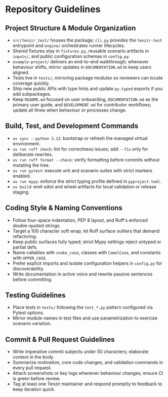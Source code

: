 # Repository Guidelines

## Project Structure & Module Organization

- `src/tenzir_test/` houses the package; `cli.py` provides the `tenzir-test` entrypoint and `engine/` orchestrates runner lifecycles.
- Shared fixtures stay in `fixtures.py`, reusable scenario artifacts in `inputs/`, and public configuration schemas in `config.py`.
- `example-project/` delivers an end-to-end walkthrough; whenever behaviour shifts, mirror updates in `DOCUMENTATION.md` to keep users aligned.
- Tests live in `tests/`, mirroring package modules so reviewers can locate coverage quickly.
- Ship new public APIs with type hints and update `py.typed` exports if you add subpackages.
- Keep `README.md` focused on user onboarding, `DOCUMENTATION.md` as the primary user guide, and `DEVELOPMENT.md` for contributor workflows; update all three when behaviour or processes change.

## Build, Test, and Development Commands

- `uv sync --python 3.12`: bootstrap or refresh the managed virtual environment.
- `uv run ruff check`: lint for correctness issues; add `--fix` only for deliberate rewrites.
- `uv run ruff format --check`: verify formatting before commits without mutating the tree.
- `uv run pytest`: execute unit and scenario suites with strict markers enabled.
- `uv run mypy`: enforce the strict typing profile defined in `pyproject.toml`.
- `uv build`: emit sdist and wheel artifacts for local validation or release staging.

## Coding Style & Naming Conventions

- Follow four-space indentation, PEP 8 layout, and Ruff's enforced double-quoted strings.
- Target a 100 character soft wrap; let Ruff surface outliers that demand refactoring.
- Keep public surfaces fully typed; strict Mypy settings reject untyped or partial defs.
- Name callables with `snake_case`, classes with `CamelCase`, and constants with `UPPER_CASE`.
- Prefer explicit imports and isolate configuration helpers in `config.py` for discoverability.
- Write documentation in active voice and rewrite passive sentences before committing.

## Testing Guidelines

- Place tests in `tests/` following the `test_*.py` pattern configured via Pytest options.
- Mirror module names in test files and use parametrization to exercise scenario variation.

## Commit & Pull Request Guidelines

- Write imperative commit subjects under 50 characters; elaborate context in the body.
- Summarize motivation, core code changes, and validation commands in every pull request.
- Attach screenshots or key logs whenever behaviour changes; ensure CI is green before review.
- Tag at least one Tenzir maintainer and respond promptly to feedback to keep iteration quick.
